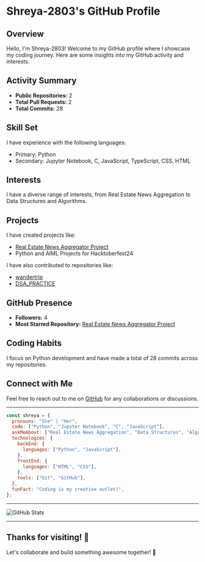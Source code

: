 # Shreya-2803's GitHub Profile

## Overview

Hello, I'm Shreya-2803! Welcome to my GitHub profile where I showcase my coding journey. Here are some insights into my GitHub activity and interests.

## Activity Summary

- **Public Repositories:** 2
- **Total Pull Requests:** 2
- **Total Commits:** 28

## Skill Set

I have experience with the following languages:
- Primary: Python
- Secondary: Jupyter Notebook, C, JavaScript, TypeScript, CSS, HTML

## Interests

I have a diverse range of interests, from Real Estate News Aggregation to Data Structures and Algorithms.

## Projects

I have created projects like:
- [Real Estate News Aggregator Project](https://github.com/Shreya-2803/Real_Estate_News_Aggregator_Project)
- Python and AIML Projects for Hacktoberfest24

I have also contributed to repositories like:
- [wandertrip](https://github.com/AmitavaDatta2004/wandertrip)
- [DSA_PRACTICE](https://github.com/PRANAY130/DSA_PRACTICE)

## GitHub Presence

- **Followers:** 4
- **Most Starred Repository:** [Real Estate News Aggregator Project](https://github.com/Shreya-2803/Real_Estate_News_Aggregator_Project)

## Coding Habits

I focus on Python development and have made a total of 28 commits across my repositories.

## Connect with Me

Feel free to reach out to me on [GitHub](https://github.com/Shreya-2803) for any collaborations or discussions.

---

```javascript
const shreya = {
  pronouns: "She" | "Her",
  code: ["Python", "Jupyter Notebook", "C", "JavaScript"],
  askMeAbout: ["Real Estate News Aggregation", "Data Structures", "Algorithms"],
  technologies: {
    backEnd: {
      languages: ["Python", "JavaScript"],
    },
    frontEnd: {
      languages: ["HTML", "CSS"],
    },
    tools: ["Git", "GitHub"],
  },
  funFact: "Coding is my creative outlet!",
};
```

---

![GitHub Stats](https://github-readme-stats.vercel.app/api?username=Shreya-2803)

---

## Thanks for visiting! 🚀

Let's collaborate and build something awesome together! 🤝
